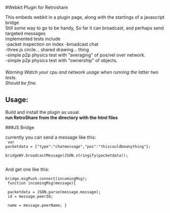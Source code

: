 #Webkit Plugin for Retroshare

This embeds webkit in a plugin page, along with the startings of a javascript bridge<br>
Still some way to go to be handy, So far it can broadcast, and perhaps send targeted messages<br>
implemented tests include<br>
-packet inspection on index
-broadcast chat<br>
-three.js circle... shared drawing... thing<br>
-simple p2p physics test with "averaging" of pos/vel over network.<br/>
-simple p2p physics test with "ownership" of objects.<br/>






###### Warning Watch your cpu and network usage when running the latter two tests.<br> Should be fine.

## Usage:

Build and install the plugin as usual.<br>
**run RetroShare from the directory with the html files**

###JS Bridge

currently you can send a message like this: <br>
<code>
var packetdata = {"type":"chatmessage","pos":"thiscouldbeanything"}; <br>
bridgeWV.broadcastMessage(JSON.stringify(packetdata)); <br>
</code>

And get one like this: <br>
<code>
bridge.msgPush.connect(incomingMsg); <br>
function incomingMsg(message){ <br>
  packetdata = JSON.parse(message.message); <br>
  id = message.peerID; <br>
  name = message.peerName;
}
</code>
